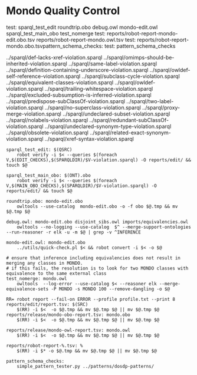 # Mondo Quality Control


test: sparql_test_edit roundtrip.obo debug.owl mondo-edit.owl sparql_test_main_obo test_nomerge
test: reports/robot-report-mondo-edit.obo.tsv reports/robot-report-mondo.owl.tsv
test: reports/robot-report-mondo.obo.tsvpattern_schema_checks:
test: pattern_schema_checks

../sparql/def-lacks-xref-violation.sparql			../sparql/omimps-should-be-inherited-violation.sparql		../sparql/same-label-violation.sparql
../sparql/definition-containing-underscore-violation.sparql	../sparql/owldef-self-reference-violation.sparql		../sparql/subclass-cycle-violation.sparql
../sparql/equivalent-classes-violation.sparql			../sparql/owldef-violation.sparql				../sparql/trailing-whitespace-violation.sparql
../sparql/excluded-subsumption-is-inferred-violation.sparql	../sparql/predispose-subClassOf-violation.sparql		../sparql/two-label-violation.sparql
../sparql/no-superclass-violation.sparql			../sparql/proxy-merge-violation.sparql				../sparql/undeclared-subset-violation.sparql
../sparql/nolabels-violation.sparql				../sparql/redundant-subClassOf-violation.sparql			../sparql/undeclared-synonym-type-violation.sparql
../sparql/obsolete-violation.sparql				../sparql/related-exact-synonym-violation.sparql		../sparql/xref-syntax-violation.sparql

```
sparql_test_edit: $(QSRC)
	robot verify -i $< --queries $(foreach V,$(EDIT_CHECKS),$(SPARQLDIR)/$V-violation.sparql) -O reports/edit/ && touch $@
```

```
sparql_test_main_obo: $(ONT).obo
	robot verify -i $< --queries $(foreach V,$(MAIN_OBO_CHECKS),$(SPARQLDIR)/$V-violation.sparql) -O reports/edit/ && touch $@
```

```
roundtrip.obo: mondo-edit.obo
	owltools --use-catalog  mondo-edit.obo -o -f obo $@.tmp && mv $@.tmp $@
```


```
debug.owl: mondo-edit.obo disjoint_sibs.owl imports/equivalencies.owl
	owltools --no-logging --use-catalog  $^ --merge-support-ontologies --run-reasoner -r elk -u -m $@ | grep -v ^INFERENCE
```

```
mondo-edit.owl: mondo-edit.obo
	../utils/quick-check.pl $< && robot convert -i $< -o $@
```


```
# ensure that inference including equivalencies does not result in merging any classes in MONDO.
# if this fails, the resolution is to look for two MONDO classes with equivalence to the same external class
test_nomerge: mondo.owl
	owltools  --log-error --use-catalog $< --reasoner elk --merge-equivalence-sets -P MONDO -s MONDO 100 --remove-dangling -o $@
```

```
RR= robot report --fail-on ERROR --profile profile.txt --print 8
reports/edit/report.tsv: $(SRC)
	$(RR) -i $<  -o $@.tmp && mv $@.tmp $@ || mv $@.tmp $@
reports/release/mondo-obo-report.tsv: mondo.obo
	$(RR) -i $<  -o $@.tmp && mv $@.tmp $@ || mv $@.tmp $@

reports/release/mondo-owl-report.tsv: mondo.owl
	$(RR) -i $<  -o $@.tmp && mv $@.tmp $@ || mv $@.tmp $@

reports/robot-report-%.tsv: %
	$(RR) -i $* -o $@.tmp && mv $@.tmp $@ || mv $@.tmp $@
```

```
pattern_schema_checks:
	simple_pattern_tester.py ../patterns/dosdp-patterns/
```
